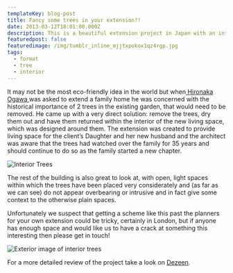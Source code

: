 ```yaml
---
templateKey: blog-post
title: Fancy some trees in your extension?!
date: 2013-03-12T18:01:00.000Z
description: This is a beautiful extension project in Japan with an interesting difference.
featuredpost: false
featuredimage: /img/tumblr_inline_mjjtxpokox1qz4rgp.jpg
tags:
  - format
  - tree
  - interior
---
```

It may not be the most eco-friendly idea in the world but when[ Hironaka Ogawa ](http://www.ogaa.jp/)was asked to extend a family home he was concerned with the historical importance of 2 trees in the existing garden, that would need to be removed. He came up with a very direct solution: remove the trees, dry them out and have them returned within the interior of the new living space, which was designed around them. The extension was created to provide living space for the client’s Daughter and her new husband and the architect was aware that the trees had watched over the family for 35 years and should continue to do so as the family started a new chapter.

![Interior Trees](/img/tumblr_inline_mjjtxpokox1qz4rgp.jpg "Interior Trees")

The rest of the building is also great to look at, with open, light spaces within which the trees have been placed very considerately and (as far as we can see) do not appear overbearing or intrusive and in fact give some context to the otherwise plain spaces.



Unfortunately we suspect that getting a scheme like this past the planners for your own extension could be tricky, certainly in London, but if anyone has enough space and would like us to have a crack at something this interesting then please get in touch!

![Exterior image of interior trees](/img/tumblr_inline_mjjue5hwue1qz4rgp.jpg "Exterior image of interior trees")

For a more detailed review of the project take a look on [Dezeen](http://www.dezeen.com/2013/03/01/garden-tree-house-by-hironaka-ogawa/).

